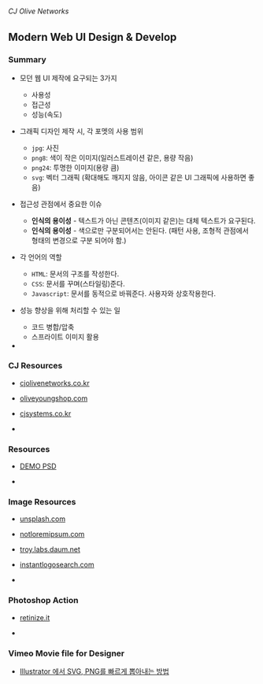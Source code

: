 ###### CJ Olive Networks

## Modern Web UI Design & Develop

### Summary

- 모던 웹 UI 제작에 요구되는 3가지
    - 사용성
    - 접근성
    - 성능(속도)

- 그래픽 디자인 제작 시, 각 포멧의 사용 범위
    - `jpg`: 사진
    - `png8`: 색이 작은 이미지(일러스트레이션 같은, 용량 작음)
    - `png24`: 투명한 이미지(용량 큼)
    - `svg`: 벡터 그래픽 (확대해도 깨지지 않음, 아이콘 같은 UI 그래픽에 사용하면 좋음)

- 접근성 관점에서 중요한 이슈
    - **인식의 용이성** - 텍스트가 아닌 콘텐츠(이미지 같은)는 대체 텍스트가 요구된다.
    - **인식의 용이성** - 색으로만 구분되어서는 안된다. (패턴 사용, 조형적 관점에서 형태의 변경으로 구분 되어야 함.)

- 각 언어의 역할
    - `HTML`: 문서의 구조를 작성한다.
    - `CSS`: 문서를 꾸며(스타일링)준다.
    - `Javascript`: 문서를 동적으로 바꿔준다. 사용자와 상호작용한다.

- 성능 향상을 위해 처리할 수 있는 일
    - 코드 병합/압축
    - 스프라이트 이미지 활용

-

### CJ Resources

- [cjolivenetworks.co.kr](http://www.cjolivenetworks.co.kr/)
- [oliveyoungshop.com](http://www.oliveyoungshop.com/)
- [cjsystems.co.kr](http://www.cjsystems.co.kr/)

-

### Resources

- [DEMO PSD](Assets/DEMO-website.psd)

-

### Image Resources

- [unsplash.com](https://unsplash.com/)
- [notloremipsum.com](http://notloremipsum.com/)
- [troy.labs.daum.net](http://troy.labs.daum.net/)
- [instantlogosearch.com](http://instantlogosearch.com/)

-

### Photoshop Action

- [retinize.it](http://retinize.it/)

-

### Vimeo  Movie file for Designer

- [Illustrator 에서 SVG, PNG를 빠르게 뽑아내는 방법 ](https://vimeo.com/56588795)